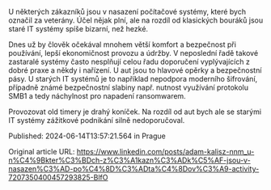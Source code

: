 U některých zákazníků jsou v nasazení počítačové systémy, které bych označil za veterány. Účel nějak plní, ale na rozdíl od klasických bouráků jsou staré IT systémy spíše bizarní, než hezké.

Dnes už by člověk očekával mnohem větší komfort a bezpečnost při používání, lepší ekonomičnost provozu a údržby. V neposlední řadě takové zastaralé systémy často nesplňují celou řadu doporučení vyplývajících z dobré praxe a někdy i nařízení. U aut jsou to hlavové opěrky a bezpečnostní pásy. U starých IT systémů je to například nepodpora moderního šifrování, případně známé bezpečnostní slabiny např. nutnost využívání protokolu SMB1 a tedy náchylnost pro napadení ransomwarem.

Provozovat old timery je drahý koníček. Na rozdíl od aut bych ale se starými IT systémy zážitkové podnikání silně nedoporučoval.


Published: 2024-06-14T13:57:21.564 in Prague

Original article URL: https://www.linkedin.com/posts/adam-kalisz-nnm_u-n%C4%9Bkter%C3%BDch-z%C3%A1kazn%C3%ADk%C5%AF-jsou-v-nasazen%C3%AD-po%C4%8D%C3%ADta%C4%8Dov%C3%A9-activity-7207350400457293825-BlfO

